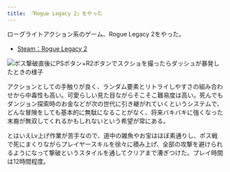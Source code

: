 ```yaml
---
title: 『Rogue Legacy 2』をやった
---
```

ローグライトアクション系のゲーム、Rogue Legacy 2をやった。

*   [Steam：Rogue Legacy 2](https://store.steampowered.com/app/1253920/Rogue_Legacy_2/?l=japanese)

![](https://lh3.googleusercontent.com/docs/AG8NV2ZdtIQQn_W2RguL6Gz89mjV_UFcA8dBkdGhxC_4Ifpz7de1eJYr6BumRZOwPfXQMasTt_kg_U1VKOWENZJ9Trz31CmW8DQ-Eo8qA7U8Fe9kI-UfNFdoYbUQea_BVxZcmHBOW4yxZxg8nd8TWU11diqFBmgQGqM1D-5_GSk137_aI7uVTFVD6vuYkiGAxdEkFXl2qGsbEYmv37amrnwq3oIXxyTGb8a_mYD5MvlJohM-98TSn5zkuPRVmIhP-te_Nf8G7UPY_t3YRgM1lHgSwxeT2BCLbM0y6nr-pAZbmt-jlRM2gFzzkVrw6iXp63tZZbQbdkE7EKrawPR_8ItDLIvtz4m21Jur-i6kePGAWKdyj-Y1v-q3JRaJvD4khfUENRMFXjOHzSQ1HzabGwFmupijYE9u1_4fqjz1HeoaQPGxKhva64ZWV-jxIFmhbtbT9LQXHU7l5LgLAD0_rZVsWdsDH1N_KM0R5UyvbabDz3m71bggGf8qM6mH6-mNDcarbEIsym2_8YeNgXS3yjJHPeG02A69k7mPOz-7Hnlf4if-Yy8ntjq5raDOKttI8cOplk4nPpO6M8FFQ-pB6B1ocGIYcfs7vLCcUPZPXfqKcuoovLJ0zbxHzAq9nlRO0IoL0S66MO1zYUNCDaKumsJTaoHdScFESMbBxY0CD9QHBAwTdkkL5Bycu59WXVzIhSJhXClaG-haGkmcB1_wpMGJSHLeHS2rWJQz788lDgKadXtJC535VTF1LAS6JsQroNAjr6RjWi_km1ivS96wcigHjC-Y7JNDiDEFlcxo9UP46MEcWZTC7bF3347xHfRgQxFOWQznbfDxY3q7RXdHqb6u24YKdLFaArpyUhPVXV3rfvjQ2_H0wuRf23ZACbdGfLSGqcgd96fKs46g8eznclgJK_uEWpyG0kmgWxhuLVvLCC_VG9a1-Ig7MydRjvUSOoeKTlvO21iioSlJYOPJ7BJbDVDWk7FVoQTNpgzE_Vu7o43EPy7UKmSMzTC5SgxEuGkxxHPKcquXfQ_E5O650x_F3bSFsTOqi31IgtW9JS47m-Qq_gtY-V4UwQ5NyrKi5ek2IbBp9KT9vEt5Pws7vN629YgU9ODaVlL1eyRJJhGcPcI0wP16rrw4YqfNyS5_2_SF_HOtOBlJ8HQNQxRcPZZ_2COaWQ_wFY4gd-fQot3VWnAw12YUeYFOJFdfPbZCbSGygAX4bPOgRSMm_tsaUqOO9KoZlVdIUnM7kvRgDFiXiJtQjQvjLg "ボス撃破直後にPSボタン+R2ボタンでスクショを撮ったらダッシュが暴発したときの様子")

アクションとしての手触りが良く、ランダム要素とリトライしやすさの組み合わせから中毒性も高い。可愛らしい見た目ながらそこそこ難易度は高い。死んでもダンジョン探索時のお金などが次の世代に引き継がれていくというシステムで、どんな冒険をしても基本的に無駄になることがなく、将来バキバキに強くなった末裔が無双してくれるかもしれないという希望が常にある。

とはいえLv上げ作業が苦手なので、道中の雑魚やお宝はほぼ素通りし、ボス戦で死にまくりながらプレイヤースキルを徐々に積み上げ、全部の攻撃を避けられるようになって撃破というスタイルを通してクリアまで漕ぎつけた。プレイ時間は12時間程度。
